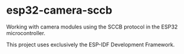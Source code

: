 # esp32-camera-sccb

Working with camera modules using the SCCB protocol in the ESP32 microcontroller.

This project uses exclusively the ESP-IDF Development Framework.
